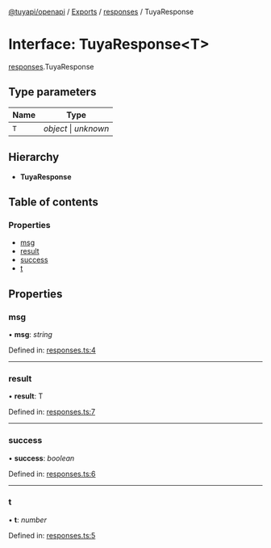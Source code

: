 [@tuyapi/openapi](../README.md) / [Exports](../modules.md) / [responses](../modules/responses.md) / TuyaResponse

# Interface: TuyaResponse<T\>

[responses](../modules/responses.md).TuyaResponse

## Type parameters

Name | Type |
------ | ------ |
`T` | *object* \| *unknown* |

## Hierarchy

* **TuyaResponse**

## Table of contents

### Properties

- [msg](responses.tuyaresponse.md#msg)
- [result](responses.tuyaresponse.md#result)
- [success](responses.tuyaresponse.md#success)
- [t](responses.tuyaresponse.md#t)

## Properties

### msg

• **msg**: *string*

Defined in: [responses.ts:4](https://github.com/TuyaAPI/openapi/blob/862f9a5/src/responses.ts#L4)

___

### result

• **result**: T

Defined in: [responses.ts:7](https://github.com/TuyaAPI/openapi/blob/862f9a5/src/responses.ts#L7)

___

### success

• **success**: *boolean*

Defined in: [responses.ts:6](https://github.com/TuyaAPI/openapi/blob/862f9a5/src/responses.ts#L6)

___

### t

• **t**: *number*

Defined in: [responses.ts:5](https://github.com/TuyaAPI/openapi/blob/862f9a5/src/responses.ts#L5)
